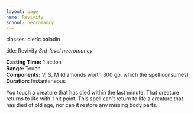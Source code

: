 ```yaml
---
layout: page
name: Revivify
school: necromancy
---
```

classes: cleric
         paladin

title: Revivify 
_3rd-level necromancy_ 

**Casting Time:** 1 action    
**Range:** Touch    
**Components:** V, S, M (diamonds worth 300 gp, which the spell consumes)    
**Duration:** Instantaneous 

You touch a creature that has died within the last minute. That creature returns to life with 1 hit point. This spell can't return to life a creature that has died of old age, nor can it restore any missing body parts. 